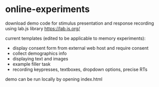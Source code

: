 # online-experiments

download demo code for stimulus presentation and response recording using lab.js library https://lab.js.org/  

current templates (edited to be applicable to memory experiments):  
- display consent form from external web host and require consent  
- collect demographics info
- displaying text and images  
- example filler task  
- recording keypresses, textboxes, dropdown options, precise RTs   

demo can be run locally by opening index.html
